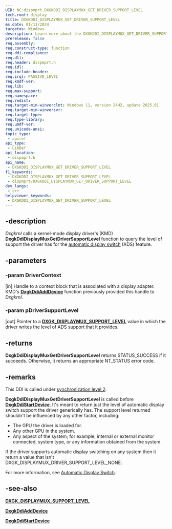```yaml
---
UID: NC:dispmprt.DXGKDDI_DISPLAYMUX_GET_DRIVER_SUPPORT_LEVEL
tech.root: display
title: DXGKDDI_DISPLAYMUX_GET_DRIVER_SUPPORT_LEVEL
ms.date: 01/13/2024
targetos: Windows
description: Learn more about the DXGKDDI_DISPLAYMUX_GET_DRIVER_SUPPORT_LEVEL function.
prerelease: false
req.assembly: 
req.construct-type: function
req.ddi-compliance: 
req.dll: 
req.header: dispmprt.h
req.idl: 
req.include-header: 
req.irql: PASSIVE_LEVEL
req.kmdf-ver: 
req.lib: 
req.max-support: 
req.namespace: 
req.redist: 
req.target-min-winverclnt: Windows 11, version 24H2, update 2025.01
req.target-min-winversvr: 
req.target-type: 
req.type-library: 
req.umdf-ver: 
req.unicode-ansi: 
topic_type:
 - apiref
api_type:
 - LibDef
api_location:
 - dispmprt.h
api_name:
 - DXGKDDI_DISPLAYMUX_GET_DRIVER_SUPPORT_LEVEL
f1_keywords:
 - DXGKDDI_DISPLAYMUX_GET_DRIVER_SUPPORT_LEVEL
 - dispmprt/DXGKDDI_DISPLAYMUX_GET_DRIVER_SUPPORT_LEVEL
dev_langs:
 - c++
helpviewer_keywords:
 - DXGKDDI_DISPLAYMUX_GET_DRIVER_SUPPORT_LEVEL
---
```


## -description

*Dxgkrnl* calls a kernel-mode display driver's (KMD) **DxgkDdiDisplayMuxGetDriverSupportLevel** function to query the level of support the driver has for the [automatic display switch](/windows-hardware/drivers/display/automatic-display-switch) (ADS) feature.

## -parameters

### -param DriverContext

[in] Handle to a context block that is associated with a display adapter. KMD's [**DxgkDdiAddDevice**](nc-dispmprt-dxgkddi_add_device.md) function previously provided this handle to *Dxgkrnl*.

### -param pDriverSupportLevel

[out] Pointer to a [**DXGK_DISPLAYMUX_SUPPORT_LEVEL**](../d3dkmdt/ne-d3dkmdt-dxgk_displaymux_support_level.md) value in which the driver writes the level of ADS support that it provides.

## -returns

**DxgkDdiDisplayMuxGetDriverSupportLevel** returns STATUS_SUCCESS if it succeeds. Otherwise, it returns an appropriate NT_STATUS error code.

## -remarks

This DDI is called under [synchronization level 2](/windows-hardware/drivers/display/threading-and-synchronization-second-level).

**DxgkDdiDisplayMuxGetDriverSupportLevel** is called before [**DxgkDdiStartDevice**](nc-dispmprt-dxgkddi_start_device.md). It's meant to return just the level of automatic display switch support the driver generically has. The support level returned shouldn't be influenced by any other factor, including:

* The GPU the driver is loaded for.
* Any other GPU in the system.
* Any aspect of the system; for example, internal or external monitor connected, system type, or any information obtained from the system.

If the driver supports automatic display switching on any system then it return a value that isn't DXGK_DISPLAYMUX_DRIVER_SUPPORT_LEVEL_NONE.

For more information, see [Automatic Display Switch](/windows-hardware/drivers/display/automatic-display-switch).

## -see-also

[**DXGK_DISPLAYMUX_SUPPORT_LEVEL**](../d3dkmdt/ne-d3dkmdt-dxgk_displaymux_support_level.md)

[**DxgkDdiAddDevice**](nc-dispmprt-dxgkddi_add_device.md)

[**DxgkDdiStartDevice**](nc-dispmprt-dxgkddi_start_device.md)
